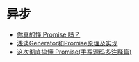 # 异步

- [你真的懂 Promise 吗？](https://mp.weixin.qq.com/s/zcZwMRg9nymQrp4n6FEldA)
- [浅谈Generator和Promise原理及实现](https://juejin.im/post/6844903652445044749)
- [这次彻底搞懂 Promise(手写源码多注释篇)](https://mp.weixin.qq.com/s/ze4ZeSPiB_WJTOVHntK5Zg)
